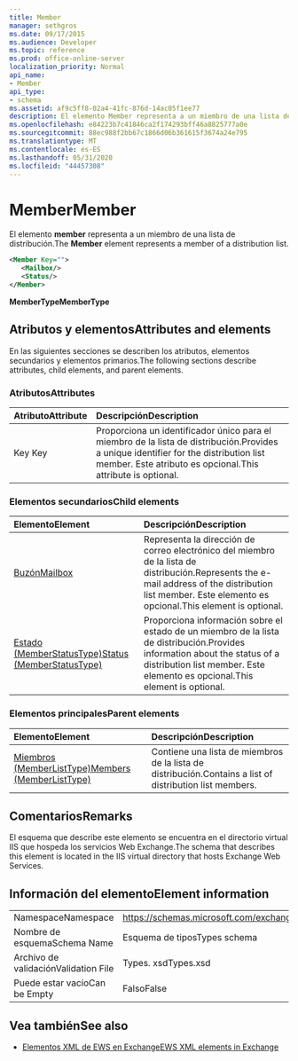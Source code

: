 ```yaml
---
title: Member
manager: sethgros
ms.date: 09/17/2015
ms.audience: Developer
ms.topic: reference
ms.prod: office-online-server
localization_priority: Normal
api_name:
- Member
api_type:
- schema
ms.assetid: af9c5ff8-02a4-41fc-876d-14ac05f1ee77
description: El elemento Member representa a un miembro de una lista de distribución.
ms.openlocfilehash: e84223b7c41846ca2f174293bff46a8825777a0e
ms.sourcegitcommit: 88ec988f2bb67c1866d06b361615f3674a24e795
ms.translationtype: MT
ms.contentlocale: es-ES
ms.lasthandoff: 05/31/2020
ms.locfileid: "44457308"
---
```

# <a name="member"></a><span data-ttu-id="100be-103">Member</span><span class="sxs-lookup"><span data-stu-id="100be-103">Member</span></span>

<span data-ttu-id="100be-104">El elemento **member** representa a un miembro de una lista de distribución.</span><span class="sxs-lookup"><span data-stu-id="100be-104">The **Member** element represents a member of a distribution list.</span></span> 
  
```xml
<Member Key="">
   <Mailbox/>
   <Status/>
</Member>
```

<span data-ttu-id="100be-105">**MemberType**</span><span class="sxs-lookup"><span data-stu-id="100be-105">**MemberType**</span></span>

## <a name="attributes-and-elements"></a><span data-ttu-id="100be-106">Atributos y elementos</span><span class="sxs-lookup"><span data-stu-id="100be-106">Attributes and elements</span></span>

<span data-ttu-id="100be-107">En las siguientes secciones se describen los atributos, elementos secundarios y elementos primarios.</span><span class="sxs-lookup"><span data-stu-id="100be-107">The following sections describe attributes, child elements, and parent elements.</span></span>
  
### <a name="attributes"></a><span data-ttu-id="100be-108">Atributos</span><span class="sxs-lookup"><span data-stu-id="100be-108">Attributes</span></span>

|<span data-ttu-id="100be-109">**Atributo**</span><span class="sxs-lookup"><span data-stu-id="100be-109">**Attribute**</span></span>|<span data-ttu-id="100be-110">**Descripción**</span><span class="sxs-lookup"><span data-stu-id="100be-110">**Description**</span></span>|
|:-----|:-----|
|<span data-ttu-id="100be-111">Key </span><span class="sxs-lookup"><span data-stu-id="100be-111">Key</span></span>  <br/> |<span data-ttu-id="100be-112">Proporciona un identificador único para el miembro de la lista de distribución.</span><span class="sxs-lookup"><span data-stu-id="100be-112">Provides a unique identifier for the distribution list member.</span></span> <span data-ttu-id="100be-113">Este atributo es opcional.</span><span class="sxs-lookup"><span data-stu-id="100be-113">This attribute is optional.</span></span>  <br/> |
   
### <a name="child-elements"></a><span data-ttu-id="100be-114">Elementos secundarios</span><span class="sxs-lookup"><span data-stu-id="100be-114">Child elements</span></span>

|<span data-ttu-id="100be-115">**Elemento**</span><span class="sxs-lookup"><span data-stu-id="100be-115">**Element**</span></span>|<span data-ttu-id="100be-116">**Descripción**</span><span class="sxs-lookup"><span data-stu-id="100be-116">**Description**</span></span>|
|:-----|:-----|
|[<span data-ttu-id="100be-117">Buzón</span><span class="sxs-lookup"><span data-stu-id="100be-117">Mailbox</span></span>](mailbox.md) <br/> |<span data-ttu-id="100be-118">Representa la dirección de correo electrónico del miembro de la lista de distribución.</span><span class="sxs-lookup"><span data-stu-id="100be-118">Represents the e-mail address of the distribution list member.</span></span> <span data-ttu-id="100be-119">Este elemento es opcional.</span><span class="sxs-lookup"><span data-stu-id="100be-119">This element is optional.</span></span>  <br/> |
|[<span data-ttu-id="100be-120">Estado (MemberStatusType)</span><span class="sxs-lookup"><span data-stu-id="100be-120">Status (MemberStatusType)</span></span>](status-memberstatustype.md) <br/> |<span data-ttu-id="100be-121">Proporciona información sobre el estado de un miembro de la lista de distribución.</span><span class="sxs-lookup"><span data-stu-id="100be-121">Provides information about the status of a distribution list member.</span></span> <span data-ttu-id="100be-122">Este elemento es opcional.</span><span class="sxs-lookup"><span data-stu-id="100be-122">This element is optional.</span></span>  <br/> |
   
### <a name="parent-elements"></a><span data-ttu-id="100be-123">Elementos principales</span><span class="sxs-lookup"><span data-stu-id="100be-123">Parent elements</span></span>

|<span data-ttu-id="100be-124">**Elemento**</span><span class="sxs-lookup"><span data-stu-id="100be-124">**Element**</span></span>|<span data-ttu-id="100be-125">**Descripción**</span><span class="sxs-lookup"><span data-stu-id="100be-125">**Description**</span></span>|
|:-----|:-----|
|[<span data-ttu-id="100be-126">Miembros (MemberListType)</span><span class="sxs-lookup"><span data-stu-id="100be-126">Members (MemberListType)</span></span>](members-memberlisttype.md) <br/> |<span data-ttu-id="100be-127">Contiene una lista de miembros de la lista de distribución.</span><span class="sxs-lookup"><span data-stu-id="100be-127">Contains a list of distribution list members.</span></span>  <br/> |
   
## <a name="remarks"></a><span data-ttu-id="100be-128">Comentarios</span><span class="sxs-lookup"><span data-stu-id="100be-128">Remarks</span></span>

<span data-ttu-id="100be-129">El esquema que describe este elemento se encuentra en el directorio virtual IIS que hospeda los servicios Web Exchange.</span><span class="sxs-lookup"><span data-stu-id="100be-129">The schema that describes this element is located in the IIS virtual directory that hosts Exchange Web Services.</span></span>
  
## <a name="element-information"></a><span data-ttu-id="100be-130">Información del elemento</span><span class="sxs-lookup"><span data-stu-id="100be-130">Element information</span></span>

|||
|:-----|:-----|
|<span data-ttu-id="100be-131">Namespace</span><span class="sxs-lookup"><span data-stu-id="100be-131">Namespace</span></span>  <br/> |https://schemas.microsoft.com/exchange/services/2006/types  <br/> |
|<span data-ttu-id="100be-132">Nombre de esquema</span><span class="sxs-lookup"><span data-stu-id="100be-132">Schema Name</span></span>  <br/> |<span data-ttu-id="100be-133">Esquema de tipos</span><span class="sxs-lookup"><span data-stu-id="100be-133">Types schema</span></span>  <br/> |
|<span data-ttu-id="100be-134">Archivo de validación</span><span class="sxs-lookup"><span data-stu-id="100be-134">Validation File</span></span>  <br/> |<span data-ttu-id="100be-135">Types. xsd</span><span class="sxs-lookup"><span data-stu-id="100be-135">Types.xsd</span></span>  <br/> |
|<span data-ttu-id="100be-136">Puede estar vacío</span><span class="sxs-lookup"><span data-stu-id="100be-136">Can be Empty</span></span>  <br/> |<span data-ttu-id="100be-137">Falso</span><span class="sxs-lookup"><span data-stu-id="100be-137">False</span></span>  <br/> |
   
## <a name="see-also"></a><span data-ttu-id="100be-138">Vea también</span><span class="sxs-lookup"><span data-stu-id="100be-138">See also</span></span>

- [<span data-ttu-id="100be-139">Elementos XML de EWS en Exchange</span><span class="sxs-lookup"><span data-stu-id="100be-139">EWS XML elements in Exchange</span></span>](ews-xml-elements-in-exchange.md)

